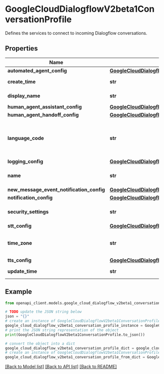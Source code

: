 # GoogleCloudDialogflowV2beta1ConversationProfile

Defines the services to connect to incoming Dialogflow conversations.

## Properties

Name | Type | Description | Notes
------------ | ------------- | ------------- | -------------
**automated_agent_config** | [**GoogleCloudDialogflowV2beta1AutomatedAgentConfig**](GoogleCloudDialogflowV2beta1AutomatedAgentConfig.md) |  | [optional] 
**create_time** | **str** | Output only. Create time of the conversation profile. | [optional] [readonly] 
**display_name** | **str** | Required. Human readable name for this profile. Max length 1024 bytes. | [optional] 
**human_agent_assistant_config** | [**GoogleCloudDialogflowV2beta1HumanAgentAssistantConfig**](GoogleCloudDialogflowV2beta1HumanAgentAssistantConfig.md) |  | [optional] 
**human_agent_handoff_config** | [**GoogleCloudDialogflowV2beta1HumanAgentHandoffConfig**](GoogleCloudDialogflowV2beta1HumanAgentHandoffConfig.md) |  | [optional] 
**language_code** | **str** | Language code for the conversation profile. If not specified, the language is en-US. Language at ConversationProfile should be set for all non en-us languages. This should be a [BCP-47](https://www.rfc-editor.org/rfc/bcp/bcp47.txt) language tag. Example: \&quot;en-US\&quot;. | [optional] 
**logging_config** | [**GoogleCloudDialogflowV2beta1LoggingConfig**](GoogleCloudDialogflowV2beta1LoggingConfig.md) |  | [optional] 
**name** | **str** | The unique identifier of this conversation profile. Format: &#x60;projects//locations//conversationProfiles/&#x60;. | [optional] 
**new_message_event_notification_config** | [**GoogleCloudDialogflowV2beta1NotificationConfig**](GoogleCloudDialogflowV2beta1NotificationConfig.md) |  | [optional] 
**notification_config** | [**GoogleCloudDialogflowV2beta1NotificationConfig**](GoogleCloudDialogflowV2beta1NotificationConfig.md) |  | [optional] 
**security_settings** | **str** | Name of the CX SecuritySettings reference for the agent. Format: &#x60;projects//locations//securitySettings/&#x60;. | [optional] 
**stt_config** | [**GoogleCloudDialogflowV2beta1SpeechToTextConfig**](GoogleCloudDialogflowV2beta1SpeechToTextConfig.md) |  | [optional] 
**time_zone** | **str** | The time zone of this conversational profile from the [time zone database](https://www.iana.org/time-zones), e.g., America/New_York, Europe/Paris. Defaults to America/New_York. | [optional] 
**tts_config** | [**GoogleCloudDialogflowV2beta1SynthesizeSpeechConfig**](GoogleCloudDialogflowV2beta1SynthesizeSpeechConfig.md) |  | [optional] 
**update_time** | **str** | Output only. Update time of the conversation profile. | [optional] [readonly] 

## Example

```python
from openapi_client.models.google_cloud_dialogflow_v2beta1_conversation_profile import GoogleCloudDialogflowV2beta1ConversationProfile

# TODO update the JSON string below
json = "{}"
# create an instance of GoogleCloudDialogflowV2beta1ConversationProfile from a JSON string
google_cloud_dialogflow_v2beta1_conversation_profile_instance = GoogleCloudDialogflowV2beta1ConversationProfile.from_json(json)
# print the JSON string representation of the object
print(GoogleCloudDialogflowV2beta1ConversationProfile.to_json())

# convert the object into a dict
google_cloud_dialogflow_v2beta1_conversation_profile_dict = google_cloud_dialogflow_v2beta1_conversation_profile_instance.to_dict()
# create an instance of GoogleCloudDialogflowV2beta1ConversationProfile from a dict
google_cloud_dialogflow_v2beta1_conversation_profile_from_dict = GoogleCloudDialogflowV2beta1ConversationProfile.from_dict(google_cloud_dialogflow_v2beta1_conversation_profile_dict)
```
[[Back to Model list]](../README.md#documentation-for-models) [[Back to API list]](../README.md#documentation-for-api-endpoints) [[Back to README]](../README.md)



